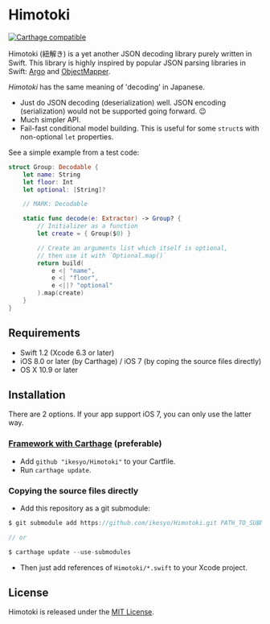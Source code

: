 # Himotoki

[![Carthage compatible](https://img.shields.io/badge/Carthage-compatible-4BC51D.svg?style=flat)](https://github.com/Carthage/Carthage)

Himotoki (紐解き) is a yet another JSON decoding library purely written in Swift. This library is highly inspired by popular JSON parsing libraries in Swift: [Argo](https://github.com/thoughtbot/Argo) and [ObjectMapper](https://github.com/Hearst-DD/ObjectMapper).

_Himotoki_ has the same meaning of 'decoding' in Japanese.

- Just do JSON decoding (deserialization) well. JSON encoding (serialization) would not be supported going forward. :wink:
- Much simpler API.
- Fail-fast conditional model building. This is useful for some `struct`s with non-optional `let` properties.

See a simple example from a test code:

```swift
struct Group: Decodable {
    let name: String
    let floor: Int
    let optional: [String]?

	// MARK: Decodable

    static func decode(e: Extractor) -> Group? {
        // Initializer as a function
        let create = { Group($0) }

        // Create an arguments list which itself is optional,
        // then use it with `Optional.map()`
        return build(
            e <| "name",
            e <| "floor",
            e <||? "optional"
        ).map(create)
    }
}
```

## Requirements

- Swift 1.2 (Xcode 6.3 or later)
- iOS 8.0 or later (by Carthage) / iOS 7 (by coping the source files directly)
- OS X 10.9 or later

## Installation

There are 2 options. If your app support iOS 7, you can only use the latter way.

### [Framework with Carthage](https://github.com/Carthage/Carthage) (preferable)

- Add `github "ikesyo/Himotoki"` to your Cartfile.
- Run `carthage update`.

### Copying the source files directly

- Add this repository as a git submodule: 

```swift
$ git submodule add https://github.com/ikesyo/Himotoki.git PATH_TO_SUBMODULE

// or

$ carthage update --use-submodules
```

- Then just add references of `Himotoki/*.swift` to your Xcode project.

## License

Himotoki is released under the [MIT License](LICENSE.md).
